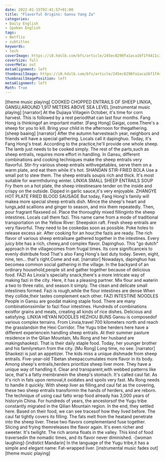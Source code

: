 ```yaml
---
date: 2022-01-15T02:41:57+01:00
title: "Flavorful Origins: Gansu Yang Za"
categories:
- Daily English
- Spoken English
tags:
- Netflix
- subtitles
keywords:
- tech
coverImage: https://i0.hdslb.com/bfs/article/245ec8290fa1aca16f1f4411c3a2b1c6d431d13c.jpg@942w_1572h_progressive.webp
coverSize: full
coverMeta: out
metaAlignment: left
thumbnailImage: https://i0.hdslb.com/bfs/article/245ec8290fa1aca16f1f4411c3a2b1c6d431d13c.jpg@942w_1572h_progressive.webp
thumbnailImagePosition: left
metaAlignment: left
Math: True
---
```

<!--more-->
[theme music playing]
COOKED CHOPPED ENTRAILS OF SHEEP
LINXIA, GANSU,AROUND 1,917 METERS ABOVE SEA LEVEL
[instrumental music playing]
[narrator] At the Dujiaya Villagein October, it's time for corn harvest.
This is followed by a rest periodthat can last four months.
Fang Hong is thinkingof an important matter.
[Fang Hong] Gaigai, come.There's a sheep for you to kill.
Bring your child in the afternoon for thegathering.
[sheep baaing]
[narrator] After the autumn harvesteach year, neighbors and friends
will have a special gathering.
Locals call it dapinghuo.
Today, it's Fang Hong's treat.
According to the practice,he'll provide one whole sheep.
The lamb just needs to be cooked simply.
The rest of the parts,such as sheep entrails,
requires more effort in handling.
In Gansu, different combinations and cooking techniques
make the sheep entrails very flavorful.
Stir-fry various sheep entrails withvegetables,
serve them on a warm plate, and eat them while it's hot.
SHANDAN STIR-FRIED BOLA
Use a small pot to stew them.
The sheep entrails soupis rich and thick.
It's most suitable for warmthduring winter.
LINXIA SMALL SHEEP ENTRAILS SOUP
Fry them on a hot plate,
the sheep intestinesare tender on the inside
and crispy on the outside.
Dipped in garlic sauce,it's very enjoyable.
ZHANGYE HOT PLATE FRIED BLOOD SAUSAGE
But today, Fang Hong's family will makea more special sheep entrails dish.
Mince the sheep's heart and lungs,add scallions and ginger to season,
and mix them repeatedly.
Then, pour fragrant flaxseed oil.
Place the thoroughly mixed fillinginto the sheep intestines.
Locals call them fazi.
This name came from a mode of traditional transportation
on the Yellow River:
Sheepskin raft.
Fresh sheep entrails are very flavorful.
They need to be cookedas soon as possible.
Poke holes to release excess air.
After cooking for an hour,the fazis are ready.
The rich flavor of various sheep entrailsare gathered together in the intestines.
Every juicy bite has a rich, chewy,and complex flavor.
Dapinghuo.
This "go dutch" approach in the villagecomes from frugal times.
Its core significanceis to evenly distribute food
That's also Fang Hong's last duty today.
Seven, eight, nine, ten… that's right.Come and eat.
[narrator] Nowadays, dapinghuo has becomea common social gathering in the village.
In the backyard of an ordinary household,people sit and gather together
because of delicious food.
FAZI
As Linxia's specialty snack,there's a more intricate way
of making fazi in the city.
Here, it has a pleasing partner.
Mix flour and waterin a two to three ratio,
and season it simply.
The clean and delicate small intestineis formed.
Fazi is rough,while the flour intestines are dense
When they collide,their tastes complement each other.
FAZI INTESTINE NOODLES
People in Gansu are goodat making staple food.
There are many combinationssimilar to fazi flour intestines.
Hundreds of combinations existfor grains and meats,
creating all kinds of rice dishes.
Delicious and satisfying.
LINXIA HEYAN NOODLES
HEZHOU BUNS
Gansu is composedof various complex terrains.
From Linxia,travel 700 kilometers north
and reach the grasslandsin the Hexi Corridor.
The Yugu tribe herders here
have a different experiencein handling sheep entrails.
At their summer pasture residence in the Qilian Mountain,
Mu Rong and her husband are makingshaokezi.
That is their daily staple food.
Today, her younger brother and his familyreturn from the city.
[Mu Rong] Long time, no see.
[narrator] Shaokezi is just an appetizer.
The kids miss a unique dishmade from sheep entrails.
Five-year-old Tibetan sheepaccumulates more flavor in its body.
Among sheep's entrails,herders prioritize sheep liver more.
They have a unique way of handling it.
Clear and transparent,with webbed patterns like lace,
that's a fatty membranein the sheep's stomach.
It's called caul fat.
As it's rich in fats upon removal,it oxidates and spoils very fast.
Mu Rong needs to handle it quickly.
With sheep liver as filling,and caul fat as the covering,
these two sheep entrails transformin the hands of herders,
and are reborn.
The technique of using caul fatto wrap food
already has 3,000 years of historyin China.
For hundreds of years, the ancestorsof the Yugu tribe constantly migrated
in the Qilian Mountain region.
In the end, they settled here.
Based on their food, we can see tracesof how they lived before.
The caul fat tightly covers its filling.
The fats melt from the heatand penetrate into the sheep liver.
These two flavors complementand fuse together.
Slicing and frying themreleases the flavor again.
It's even richer and sweeter.
It's twilight.
The rich aroma floats in the valley.
This kind of food traversedin the nomadic times,
and its flavor never diminished.
-[woman laughing]-[indistict Mandarin]
In the language of the Yugu tribe,it has a simple and elegant name:
Fat-wrapped liver.
[instrumental music fades out]
[theme music playing]

